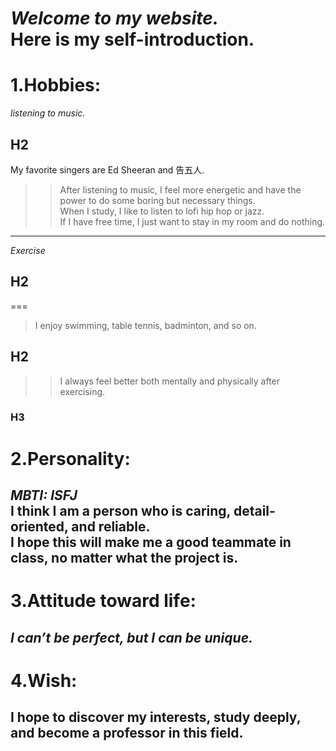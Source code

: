 *Welcome to my website.*  
Here is my self-introduction. 
===
1.Hobbies:
===
*listening to music.*  
## H2
My favorite singers are Ed Sheeran and 告五人.  
>>After listening to music, I feel more energetic and have the power to do some boring but necessary things.  
When I study, I like to listen to lofi hip hop or jazz.  
If I have free time, I just want to stay in my room and do nothing.
---
*Exercise*
## H2
===
>I enjoy swimming, table tennis, badminton, and so on.
## H2
>>I always feel better both mentally and physically after exercising.
### H3
2.Personality:
===
*MBTI: ISFJ*  
I think I am a person who is caring, detail-oriented, and reliable.   
I hope this will make me a good teammate in class, no matter what the project is.
---
3.Attitude toward life:
===
*I can’t be perfect, but I can be unique.*
---
4.Wish:
===
I hope to discover my interests, study deeply, and become a professor in this field.
---
